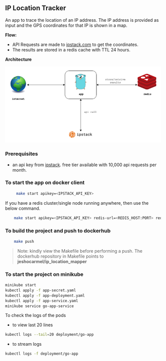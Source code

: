 
## IP Location Tracker

An app to trace the location of an IP address. The IP address is provided as input and the GPS coordinates for that IP is shown in a map.

**Flow:**
- API Requests are made to [ipstack.com](https://ipstack.com/) to get the coordinates.
- The results are stored in a redis cache with TTL 24 hours.

**Architecture**

![Image of Yaktocat](https://raw.githubusercontent.com/jeshocarmel/ip_location_mapper/master/architecture.png)


### Prerequisites

- an api key from [ipstack](https://ipstack.com/). free tier available with 10,000 api requests per month.

### To start the app on docker client

```bash
     make start apikey=<IPSTACK_API_KEY>
  ```

If you have a redis cluster/single node running anywhere, then use the below command.

```bash
    make start apikey=<IPSTACK_API_KEY> redis-url=<REDIS_HOST:PORT> redis-password=<REDIS_PASSWORD>
```

### To build the project and push to dockerhub

```bash
    make push
```

> Note: kindly view the Makefile before performing a push. The dockerhub repository in Makefile points to **jeshocarmel/ip_location_mapper**


### To start the project on minikube

```bash
minikube start
kubectl apply -f app-secret.yaml
kubectl apply -f app-deployment.yaml
kubectl apply -f app-service.yaml 
minikube service go-app-service
```

To check the logs of the pods 

- to view last 20 lines

```bash
kubectl logs --tail=20 deployment/go-app
```

- to stream logs

```bash
kubectl logs -f deployment/go-app
```

